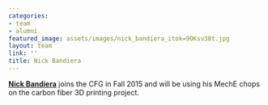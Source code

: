 ```yaml
---
categories:
- team
- alumni
featured_image: assets/images/nick_bandiera_itok=9OKsv38t.jpg
layout: team
link: ''
title: Nick Bandiera
---
```


[**Nick Bandiera**](http://bandiera.scripts.mit.edu/bandiera/) joins the CFG in Fall 2015 and will be using his MechE chops on the carbon fiber 3D printing project.